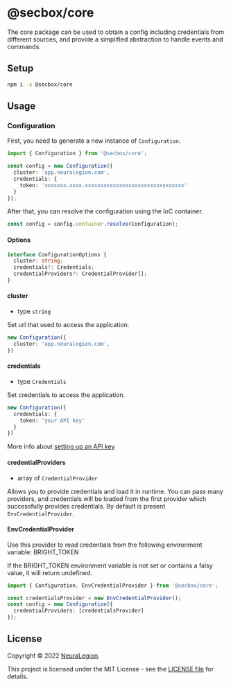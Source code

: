# @secbox/core

The core package can be used to obtain a config including credentials from different sources, and provide a simplified abstraction to handle events and commands.

## Setup

```bash
npm i -s @secbox/core
```

## Usage

### Configuration

First, you need to generate a new instance of `Configuration`.

```ts
import { Configuration } from '@secbox/core';

const config = new Configuration({
  cluster: 'app.neuralegion.com',
  credentials: {
    token: 'xxxxxxx.xxxx.xxxxxxxxxxxxxxxxxxxxxxxxxxxxxxxx'
  }
});
```

After that, you can resolve the configuration using the IoC container.

```ts
const config = config.container.resolve(Configuration);
```

#### Options
```ts
interface ConfigurationOptions {
  cluster: string;
  credentials?: Credentials;
  credentialProviders?: CredentialProvider[];
}
```


#### cluster
- type `string`

Set url that used to access the application.

```ts
new Configuration({
  cluster: 'app.neuralegion.com',
})
```

#### credentials
- type `Credentials`

Set credentials to access the application.

```ts
new Configuration({
  credentials: {
    token: 'your API key'
  }
})
```

More info about [setting up an API key](https://docs.neuralegion.com/docs/manage-your-organization#manage-organization-apicli-authentication-tokens)

#### credentialProviders
- array of `CredentialProvider`

Allows you to provide credentials and load it in runtime. You can pass many providers, and credentials will be loaded from the first provider which successfully provides credentials. By default is present `EnvCredentialProvider`.

#### EnvCredentialProvider
Use this provider to read credentials from the following environment variable: BRIGHT_TOKEN

If the BRIGHT_TOKEN environment variable is not set or contains a falsy value, it will return undefined.

```ts
import { Configuration, EnvCredentialProvider } from '@secbox/core';

const credentialsProvider = new EnvCredentialProvider();
const config = new Configuration({
  credentialProviders: [credentialsProvider]
});
````

## License

Copyright © 2022 [NeuraLegion](https://github.com/NeuraLegion).

This project is licensed under the MIT License - see the [LICENSE file](LICENSE) for details.
